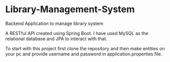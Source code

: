 # Library-Management-System

Backend Application to manage library system

A RESTful API created using Spring Boot. I have used MySQL as the relational database and JPA to interact with that.

To start with this project first clone the repository and then make entities on your pc and provide username and password in application.properties file.
